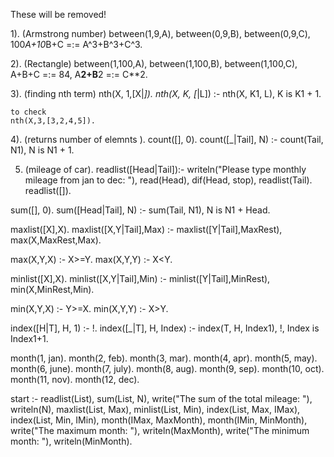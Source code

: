 These will be removed!

1). (Armstrong number)
between(1,9,A), between(0,9,B), between(0,9,C), 100*A+10*B+C =:= A^3+B^3+C^3.

2). (Rectangle)
between(1,100,A),
	between(1,100,B),
	between(1,100,C),
	A+B+C =:= 84,
	A**2+B**2 =:= C**2.

3). (finding nth term)
nth(X, 1,[X|_]).
nth(X, K, [_|L]) :- nth(X, K1, L),
    K is K1 + 1.
    
    to check
    nth(X,3,[3,2,4,5]).

4). (returns number of elemnts ).
count([], 0).
count([_|Tail], N) :- count(Tail, N1), N is N1 + 1.

5. (mileage of car).
readlist([Head|Tail]):- 
    writeln("Please type monthly mileage from jan to dec: "), 
    read(Head), dif(Head, stop), readlist(Tail).
readlist([]).

sum([], 0).
sum([Head|Tail], N) :- sum(Tail, N1), N is N1 + Head.

maxlist([X],X).
maxlist([X,Y|Tail],Max) :- maxlist([Y|Tail],MaxRest), 
    max(X,MaxRest,Max).

max(X,Y,X) :- X>=Y.
max(X,Y,Y) :- X<Y.

minlist([X],X).
minlist([X,Y|Tail],Min) :- minlist([Y|Tail],MinRest), 
    min(X,MinRest,Min).

min(X,Y,X) :- Y>=X.
min(X,Y,Y) :- X>Y.

index([H|T], H, 1) :- !.
index([_|T], H, Index) :-  index(T, H, Index1), !, Index is Index1+1.


month(1, jan).
month(2, feb).
month(3, mar).
month(4, apr).
month(5, may).
month(6, june).
month(7, july).
month(8, aug).
month(9, sep).
month(10, oct).
month(11, nov).
month(12, dec).

start :- readlist(List), sum(List, N), 
    write("The sum of the total mileage: "), writeln(N),
    maxlist(List, Max), minlist(List, Min), 
    index(List, Max, IMax), index(List, Min, IMin),
    month(IMax, MaxMonth), month(IMin, MinMonth),
    write("The maximum month: "), writeln(MaxMonth),
    write("The minimum month: "), writeln(MinMonth).
